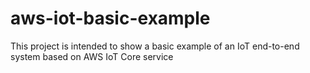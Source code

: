 # aws-iot-basic-example

This project is intended to show a basic example of an IoT end-to-end system based on AWS IoT Core service
